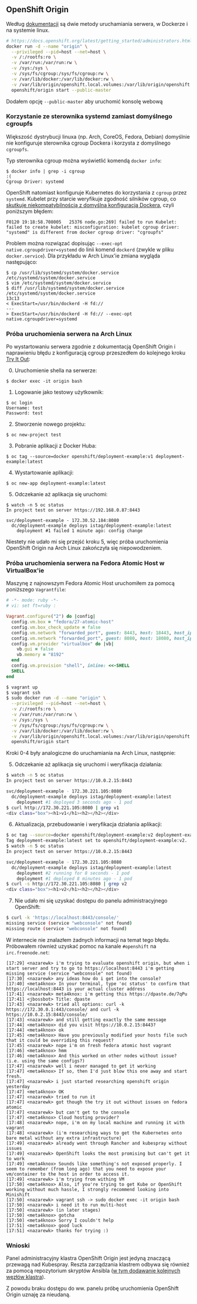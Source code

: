 
## OpenShift Origin

Według [dokumentacji](https://docs.openshift.org/latest/getting_started/administrators.html)
są dwie metody uruchamiania serwera, w Dockerze i na systemie linux.

```bash
# https://docs.openshift.org/latest/getting_started/administrators.html#installation-methods
docker run -d --name "origin" \
  --privileged --pid=host --net=host \
  -v /:/rootfs:ro \
  -v /var/run:/var/run:rw \
  -v /sys:/sys \
  -v /sys/fs/cgroup:/sys/fs/cgroup:rw \
  -v /var/lib/docker:/var/lib/docker:rw \
  -v /var/lib/origin/openshift.local.volumes:/var/lib/origin/openshift.local.volumes:rslave \
  openshift/origin start --public-master
```

Dodałem opcję `--public-master` aby uruchomić konsolę webową

### Korzystanie ze sterownika systemd zamiast domyślnego cgroupfs

Większość dystrybucji linuxa (np. Arch, CoreOS, Fedora, Debian) domyślnie nie
konfiguruje sterownika cgroup Dockera i korzysta z domyślnego `cgroupfs`.

Typ sterownika cgroup można wyświetlić komendą `docker info`:

    $ docker info | grep -i cgroup                                                                                                                                                                                                                         :(
    Cgroup Driver: systemd

OpenShift natomiast konfiguruje Kubernetes do korzystania z `cgroup` przez 
`systemd`. Kubelet przy starcie weryfikuje zgodność silników cgroup, co
[skutkuje niekompatybilnością z domyślną konfiguracją Dockera](https://github.com/openshift/origin/issues/14766),
czyli poniższym błędem:

    F0120 19:18:58.708005   25376 node.go:269] failed to run Kubelet: failed to create kubelet: misconfiguration: kubelet cgroup driver: "systemd" is different from docker cgroup driver: "cgroupfs"

Problem można rozwiązać dopisując `--exec-opt native.cgroupdriver=systemd` do
linii komend `dockerd` (zwykle w pliku `docker.service`).
Dla przykładu w Arch Linux'ie zmiana wygląda następująco:
    
    $ cp /usr/lib/systemd/system/docker.service /etc/systemd/system/docker.service
    $ vim /etc/systemd/system/docker.service
    $ diff /usr/lib/systemd/system/docker.service /etc/systemd/system/docker.service
    13c13
    < ExecStart=/usr/bin/dockerd -H fd://
    ---
    > ExecStart=/usr/bin/dockerd -H fd:// --exec-opt native.cgroupdriver=systemd

### Próba uruchomienia serwera na Arch Linux

Po wystartowaniu serwera zgodnie z dokumentacją OpenShift Origin i naprawieniu
błędu z konfiguracją cgroup przeszedłem do kolejnego kroku [Try It Out](https://docs.openshift.org/latest/getting_started/administrators.html#try-it-out):

0. Uruchomienie shella na serwerze:
```
$ docker exec -it origin bash
```

1. Logowanie jako testowy użytkownik:
```
$ oc login
Username: test
Password: test
```
2. Stworzenie nowego projektu:
```
$ oc new-project test
```

3. Pobranie aplikacji z Docker Huba:
```
$ oc tag --source=docker openshift/deployment-example:v1 deployment-example:latest
```

4. Wystartowanie aplikacji:
```
$ oc new-app deployment-example:latest
```

5. Odczekanie aż aplikacja się uruchomi:
```
$ watch -n 5 oc status
In project test on server https://192.168.0.87:8443

svc/deployment-example - 172.30.52.184:8080
  dc/deployment-example deploys istag/deployment-example:latest 
    deployment #1 failed 1 minute ago: config change
```


Niestety nie udało mi się przejść kroku 5, więc próba uruchomienia OpenShift
Origin na Arch Linux zakończyła się niepowodzeniem.

### Próba uruchomienia serwera na Fedora Atomic Host w VirtualBox'ie

Maszynę z najnowszym Fedora Atomic Host uruchomiłem za pomocą poniższego
`Vagrantfile`:
```ruby
# -*- mode: ruby -*-
# vi: set ft=ruby :

Vagrant.configure("2") do |config|
  config.vm.box = "fedora/27-atomic-host"
  config.vm.box_check_update = false
  config.vm.network "forwarded_port", guest: 8443, host: 18443, host_ip: "127.0.0.1"
  config.vm.network "forwarded_port", guest: 8080, host: 18080, host_ip: "127.0.0.1"
  config.vm.provider "virtualbox" do |vb|
    vb.gui = false
    vb.memory = "8192"
  end
  config.vm.provision "shell", inline: <<-SHELL
  SHELL
end
```

```bash
$ vagrant up
$ vagrant ssh
$ sudo docker run -d --name "origin" \
  --privileged --pid=host --net=host \
  -v /:/rootfs:ro \
  -v /var/run:/var/run:rw \
  -v /sys:/sys \
  -v /sys/fs/cgroup:/sys/fs/cgroup:rw \
  -v /var/lib/docker:/var/lib/docker:rw \
  -v /var/lib/origin/openshift.local.volumes:/var/lib/origin/openshift.local.volumes:rslave \
  openshift/origin start
```

Kroki 0-4 były analogiczne do uruchamiania na Arch Linux, następnie:

5. Odczekanie aż aplikacja się uruchomi i weryfikacja działania:
```bash
$ watch -n 5 oc status
In project test on server https://10.0.2.15:8443

svc/deployment-example - 172.30.221.105:8080
  dc/deployment-example deploys istag/deployment-example:latest 
    deployment #1 deployed 3 seconds ago - 1 pod
$ curl http://172.30.221.105:8080 | grep v1
<div class="box"><h1>v1</h1><h2></h2></div>
```

6. Aktualizacja, przebudowanie i weryfikacja działania aplikacji:
```bash
$ oc tag --source=docker openshift/deployment-example:v2 deployment-example:latest
Tag deployment-example:latest set to openshift/deployment-example:v2.
$ watch -n 5 oc status
In project test on server https://10.0.2.15:8443

svc/deployment-example - 172.30.221.105:8080
  dc/deployment-example deploys istag/deployment-example:latest 
    deployment #2 running for 8 seconds - 1 pod
    deployment #1 deployed 8 minutes ago - 1 pod
$ curl -s http://172.30.221.105:8080 | grep v2
<div class="box"><h1>v2</h1><h2></h2></div>
```

7. Nie udało mi się uzyskać dostępu do panelu administracyjnego OpenShift:
```bash
$ curl -k 'https://localhost:8443/console/'
missing service (service "webconsole" not found)
missing route (service "webconsole" not found)
```


W internecie nie znalazłem żadnych informacji na temat tego błędu.
Próbowałem również uzyskać pomoc na kanale `#openshift` na `irc.freenode.net`:
```
[17:29] <nazarewk> i'm trying to evaluate openshift origin, but when i start server and try to go to https://localhost:8443 i'm getting missing service (service "webconsole" not found)
[17:30] <nazarewk> any ideas how do i get into the console?
[17:40] <meta4knox> In your terminal, type 'oc status' to confirm that https://localhost:8443 is your actual cluster address
[17:41] <nazarewk> meta4knox: i'm getting this https://dpaste.de/7qPu
[17:41] <jbossbot> Title: dpaste
[17:43] <nazarewk> tried all options: curl -k https://172.30.0.1:443/console/ and curl -k https://10.0.2.15:8443/console/
[17:43] <nazarewk> and still getting exactly the same message
[17:44] <meta4knox> did you visit https://10.0.2.15:8443?
[17:44] <meta4knox> ok
[17:45] <meta4knox> Have you previously modified your hosts file such that it could be overriding this request?
[17:45] <nazarewk> nope i'm on fresh fedora atomic host vagrant
[17:46] <meta4knox> hmm
[17:46] <meta4knox> And this worked on other nodes without issue? (i.e. using the same configs?)
[17:47] <nazarewk> well i never managed to get it working
[17:47] <meta4knox> If so, then I'd just blow this one away and start fresh.
[17:47] <nazarewk> i just started researching openshift origin yesterday
[17:47] <meta4knox> OK
[17:47] <nazarewk> tried to run it
[17:47] <nazarewk> got though the try it out without issues on fedora atomic
[17:47] <nazarewk> but can't get to the console
[17:47] <meta4knox> Cloud hosting provider?
[17:48] <nazarewk> nope, i'm on my local machine and running it with vagrant
[17:48] <nazarewk> (i'm researching ways to get the Kubernetes onto bare metal without any extra infrastructure)
[17:49] <nazarewk> already went through Rancher and kubespray without issues
[17:49] <nazarewk> OpenShift looks the most promising but can't get it to work
[17:49] <meta4knox> Sounds like something's not exposed properly. I seem to remember (from long ago) that you need to expose your vm/container to the host in order to access it.
[17:49] <nazarewk> i'm trying from withing VM
[17:50] <meta4knox> Also, if you're trying to get Kube or OpenShift working without much hassle, I strongly recommend looking into Minishift
[17:50] <nazarewk> vagrant ssh -> sudo docker exec -it origin bash
[17:50] <nazarewk> i need it to run multi-host
[17:50] <nazarewk> (in later stages)
[17:50] <meta4knox> gotcha
[17:50] <meta4knox> Sorry I couldn't help
[17:51] <meta4knox> good luck
[17:51] <nazarewk> thanks for trying :)
```


### Wnioski

Panel administracyjny klastra OpenShift Origin jest jedyną znaczącą przewagą
nad Kubespray. Reszta zarządzania klastrem odbywa się również za pomocą
repozytorium skryptów Ansibla ([w tym dodawanie kolejnych węzłów klastra](https://docs.openshift.com/enterprise/3.0/admin_guide/manage_nodes.html#adding-nodes)).

Z powodu braku dostępu do ww. panelu próbę uruchomienia OpenShift Origin
uznaję za nieudaną.

